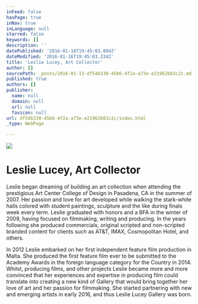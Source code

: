 ```yaml
---
inFeed: false
hasPage: true
inNav: true
inLanguage: null
starred: false
keywords: []
description: ''
datePublished: '2016-01-16T19:45:03.804Z'
dateModified: '2016-01-16T19:45:03.334Z'
title: 'Leslie Lucey, Art Collector'
author: []
sourcePath: _posts/2016-01-13-df54b330-45b6-4f2a-a73e-e21962b83c2c.md
published: true
authors: []
publisher:
  name: null
  domain: null
  url: null
  favicon: null
url: df54b330-45b6-4f2a-a73e-e21962b83c2c/index.html
_type: WebPage

---
```

![](https://the-grid-user-content.s3-us-west-2.amazonaws.com/d0f54542-4b73-4cc0-a71d-b9ffa2803b38.jpg)

# Leslie Lucey, Art Collector

Leslie began dreaming of building an art collection when attending the prestigious Art Center College of Design in Pasadena, CA in the summer of 2007\. Her passion and love for art developed while walking the stark-white halls colored with student paintings, sculpture and the like during finals week every term. Leslie graduated with honors and a BFA in the winter of 2009, having focused on filmmaking, writing and producing. In the years following she produced commercials, original scripted and non-scripted branded content for clients such as AT&T, IMAX, Cosmopolitan Hotel, and others. 

In 2012 Leslie embarked on her first independent feature film production in Malta. She produced the first feature film ever to be submitted to the Academy Awards in the foreign language category for the Country in 2014\. Whilst, producing films, and other projects Leslie became more and more convinced that her experiences and expertise in producing film could translate into creating a new kind of Gallery that would bring together her love of art and her passion for filmmaking.  She started partnering with new and emerging artists in early 2016, and thus Leslie Lucey Gallery was born.